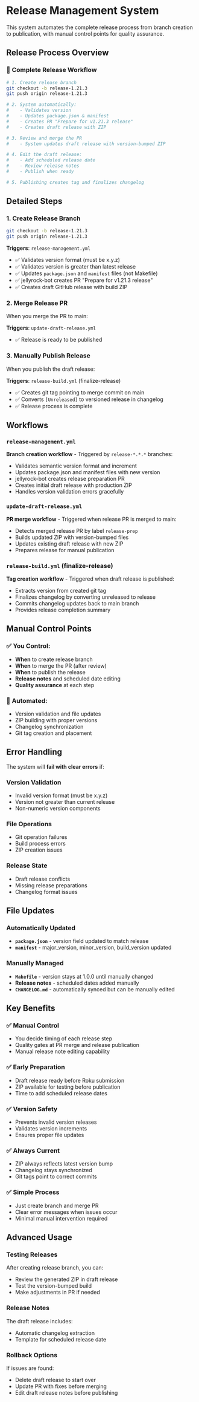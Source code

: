 # Release Management System

This system automates the complete release process from branch creation to publication, with manual control points for quality assurance.

## Release Process Overview

### 🚀 **Complete Release Workflow**

```bash
# 1. Create release branch
git checkout -b release-1.21.3
git push origin release-1.21.3

# 2. System automatically:
#    - Validates version
#    - Updates package.json & manifest
#    - Creates PR "Prepare for v1.21.3 release"
#    - Creates draft release with ZIP

# 3. Review and merge the PR
#    - System updates draft release with version-bumped ZIP

# 4. Edit the draft release:
#    - Add scheduled release date
#    - Review release notes
#    - Publish when ready

# 5. Publishing creates tag and finalizes changelog
```

## Detailed Steps

### 1. Create Release Branch

```bash
git checkout -b release-1.21.3
git push origin release-1.21.3
```

**Triggers**: `release-management.yml`

- ✅ Validates version format (must be x.y.z)
- ✅ Validates version is greater than latest release
- ✅ Updates `package.json` and `manifest` files (not Makefile)
- ✅ jellyrock-bot creates PR "Prepare for v1.21.3 release"
- ✅ Creates draft GitHub release with build ZIP

### 2. Merge Release PR

When you merge the PR to main:

**Triggers**: `update-draft-release.yml`

- ✅ Release is ready to be published

### 3. Manually Publish Release

When you publish the draft release:

**Triggers**: `release-build.yml` (finalize-release)

- ✅ Creates git tag pointing to merge commit on main
- ✅ Converts `[Unreleased]` to versioned release in changelog
- ✅ Release process is complete

## Workflows

### `release-management.yml`

**Branch creation workflow** - Triggered by `release-*.*.*` branches:

- Validates semantic version format and increment
- Updates package.json and manifest files with new version
- jellyrock-bot creates release preparation PR
- Creates initial draft release with production ZIP
- Handles version validation errors gracefully

### `update-draft-release.yml`

**PR merge workflow** - Triggered when release PR is merged to main:

- Detects merged release PR by label `release-prep`
- Builds updated ZIP with version-bumped files
- Updates existing draft release with new ZIP
- Prepares release for manual publication

### `release-build.yml` (finalize-release)

**Tag creation workflow** - Triggered when draft release is published:

- Extracts version from created git tag
- Finalizes changelog by converting unreleased to release
- Commits changelog updates back to main branch
- Provides release completion summary

## Manual Control Points

### ✅ **You Control:**

- **When** to create release branch
- **When** to merge the PR (after review)
- **When** to publish the release
- **Release notes** and scheduled date editing
- **Quality assurance** at each step

### 🤖 **Automated:**

- Version validation and file updates
- ZIP building with proper versions
- Changelog synchronization
- Git tag creation and placement

## Error Handling

The system will **fail with clear errors** if:

### Version Validation

- Invalid version format (must be x.y.z)
- Version not greater than current release
- Non-numeric version components

### File Operations

- Git operation failures
- Build process errors
- ZIP creation issues

### Release State

- Draft release conflicts
- Missing release preparations
- Changelog format issues

## File Updates

### Automatically Updated

- **`package.json`** - version field updated to match release
- **`manifest`** - major_version, minor_version, build_version updated

### Manually Managed

- **`Makefile`** - version stays at 1.0.0 until manually changed
- **Release notes** - scheduled dates added manually
- **`CHANGELOG.md`** - automatically synced but can be manually edited

## Key Benefits

### ✅ **Manual Control**

- You decide timing of each release step
- Quality gates at PR merge and release publication
- Manual release note editing capability

### ✅ **Early Preparation**

- Draft release ready before Roku submission
- ZIP available for testing before publication
- Time to add scheduled release dates

### ✅ **Version Safety**

- Prevents invalid version releases
- Validates version increments
- Ensures proper file updates

### ✅ **Always Current**

- ZIP always reflects latest version bump
- Changelog stays synchronized
- Git tags point to correct commits

### ✅ **Simple Process**

- Just create branch and merge PR
- Clear error messages when issues occur
- Minimal manual intervention required

## Advanced Usage

### Testing Releases

After creating release branch, you can:

- Review the generated ZIP in draft release
- Test the version-bumped build
- Make adjustments in PR if needed

### Release Notes

The draft release includes:

- Automatic changelog extraction
- Template for scheduled release date

### Rollback Options

If issues are found:

- Delete draft release to start over
- Update PR with fixes before merging
- Edit draft release notes before publishing
